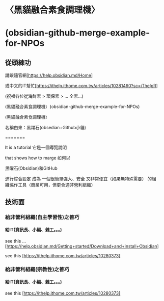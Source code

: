# 〈黑貓融合素食調理機〉
# (obsidian-github-merge-example-for-NPOs 


## 從頭練功

請跟隨官網[https://help.obsidian.md/Home]



或中文的IT幫忙[https://ithelp.ithome.com.tw/articles/10281490?sc=iThelpR]


(祝福各位從海鮮素 > 環保素 > ... 全素...)

(黑貓融合素食調理機〉(obsidian-github-merge-example-for-NPOs)

(黑貓融合素食調理機〉


名稱由來：黑躍石(obsedian+Github小貓)

=======

It is a tutorial 
它是一個導覽說明

that shows how to marge 
如何以

黑曜石(Obsidian)和GitHub

進行綜合設定
成為
一個很簡單強大、安全
又非常便宜（如果無特殊需要）
的組織協作工具（商業可用，但更合適非營利組織）

## 技術面

### 給非營利組織(自主學習性)之善巧

  #### 給IT(資訊長、小編、雜工。。。)

see this ... [https://help.obsidian.md/Getting+started/Download+and+install+Obsidian]


see this [https://ithelp.ithome.com.tw/articles/10280373]


### 給非營利組織(宗教性)之善巧

  #### 給IT(資訊長、小編、雜工。。。)


see this [https://ithelp.ithome.com.tw/articles/10280373]

  
